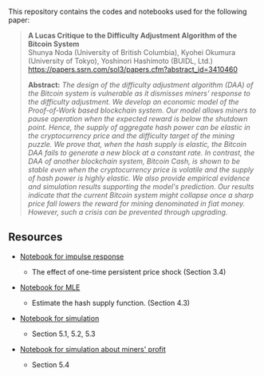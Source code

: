 This repository contains the codes and notebooks used for the following paper:

> **A Lucas Critique to the Difficulty Adjustment Algorithm of the Bitcoin System**<br>
> Shunya Noda (University of British Columbia), Kyohei Okumura (University of Tokyo), Yoshinori Hashimoto (BUIDL, Ltd.)<br>
> https://papers.ssrn.com/sol3/papers.cfm?abstract_id=3410460
>
> **Abstract:** *The design of the difficulty adjustment algorithm (DAA) of the Bitcoin system is vulnerable as it dismisses miners' response to the difficulty adjustment. We develop an economic model of the Proof-of-Work based blockchain system. Our model allows miners to pause operation when the expected reward is below the shutdown point. Hence, the supply of aggregate hash power can be elastic in the cryptocurrency price and the difficulty target of the mining puzzle. We prove that, when the hash supply is elastic, the Bitcoin DAA fails to generate a new block at a constant rate. In contrast, the DAA of another blockchain system, Bitcoin Cash, is shown to be stable even when the cryptocurrency price is volatile and the supply of hash power is highly elastic. We also provide empirical evidence and simulation results supporting the model's prediction. Our results indicate that the current Bitcoin system might collapse once a sharp price fall lowers the reward for mining denominated in fiat money. However, such a crisis can be prevented through upgrading.*


## Resources

* [Notebook for impulse response](https://github.com/okuchap/DAA_Lucas/blob/master/notebook/impulse_response.ipynb)
    - The effect of one-time persistent price shock (Section 3.4)

* [Notebook for MLE](https://github.com/okuchap/DAA_Lucas/blob/master/notebook/MLE.ipynb)
    - Estimate the hash supply function. (Section 4.3)


* [Notebook for simulation](https://github.com/okuchap/DAA_Lucas/blob/master/notebook/simulation.ipynb)
    - Section 5.1, 5.2, 5.3

* [Notebook for simulation about miners' profit](https://github.com/okuchap/DAA_Lucas/blob/master/notebook/miner_profit.ipynb)
    - Section 5.4